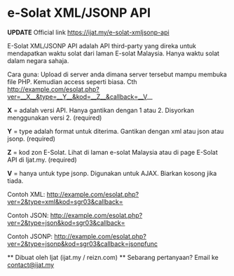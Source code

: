 e-Solat XML/JSONP API
=====================

__UPDATE__
Official link https://ijat.my/e-solat-xmljsonp-api


E-Solat XML/JSONP API adalah API third-party yang direka untuk mendapatkan waktu solat dari laman E-solat Malaysia.
Hanya waktu solat dalam negara sahaja.

Cara guna:
Upload di server anda dimana server tersebut mampu membuka file PHP. Kemudian access seperti biasa.
Cth http://example.com/esolat.php?ver=__X__&type=__Y__&kod=__Z__&callback=__V__

__X__ = adalah versi API. Hanya gantikan dengan 1 atau 2. Disyorkan menggunakan versi 2. (required)

__Y__ = type adalah format untuk diterima. Gantikan dengan xml atau json atau jsonp. (required)

__Z__ = kod zon E-Solat. Lihat di laman e-solat Malaysia atau di page E-Solat API di Ijat.my. (required)

__V__ = hanya untuk type jsonp. Digunakan untuk AJAX. Biarkan kosong jika tiada.

Contoh XML:
http://example.com/esolat.php?ver=2&type=xml&kod=sgr03&callback=

Contoh JSON:
http://example.com/esolat.php?ver=2&type=json&kod=sgr03&callback=

Contoh JSONP:
http://example.com/esolat.php?ver=2&type=jsonp&kod=sgr03&callback=jsonpfunc

**
Dibuat oleh Ijat (ijat.my / reizn.com)
**
Sebarang pertanyaan? Email ke contact@ijat.my
